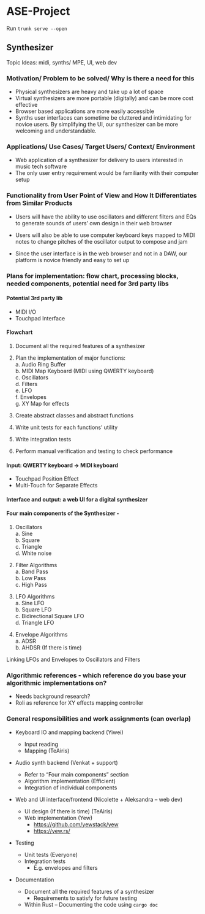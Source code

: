 # ASE-Project

Run `trunk serve --open`

## Synthesizer 
Topic Ideas: midi, synths/ MPE, UI, web dev 

### Motivation/ Problem to be solved/ Why is there a need for this 

- Physical synthesizers are heavy and take up a lot of space 
- Virtual synthesizers are more portable (digitally) and can be more cost effective 
- Browser based applications are more easily accessible 
- Synths user interfaces can sometime be cluttered and intimidating for novice users. By simplifying the UI, our synthesizer can be more welcoming and understandable.  
### Applications/ Use Cases/ Target Users/ Context/ Environment 
- Web application of a synthesizer for delivery to users interested in music tech software 
- The only user entry requirement would be familiarity with their computer setup 


### Functionality from User Point of View and How It Differentiates from Similar Products 

- Users will have the ability to use oscillators and different filters and EQs to generate sounds of users’ own design in their web browser 

- Users will also be able to use computer keyboard keys mapped to MIDI notes to change pitches of the oscillator output to compose and jam 

- Since the user interface is in the web browser and not in a DAW, our platform is novice friendly and easy to set up 

### Plans for implementation: flow chart, processing blocks, needed components, potential need for 3rd party libs 

#### Potential 3rd party lib 

- MIDI I/O 
- Touchpad Interface  

 

#### Flowchart  

1. Document all the required features of a synthesizer 
2. Plan the implementation of major functions:  <br>
    a. Audio Ring Buffer <br>
    b. MIDI Map Keyboard (MIDI using QWERTY keyboard) <br>
    c. Oscillators <br>
    d. Filters <br>
    e. LFO <br>
    f. Envelopes <br>
    g. XY Map for effects 

3. Create abstract classes and abstract functions 
4. Write unit tests for each functions’ utility 
5. Write integration tests 
6. Perform manual verification and testing to check performance 

#### Input: QWERTY keyboard -> MIDI keyboard 

- Touchpad Position Effect 
- Multi-Touch for Separate Effects 

#### Interface and output: a web UI for a digital synthesizer  

#### Four main components of the Synthesizer - 

1. Oscillators <br>
    a. Sine <br>
    b. Square <br>
    c. Triangle <br>
    d. White noise 

2. Filter Algorithms <br>
    a. Band Pass <br>
    b. Low Pass <br>
    c. High Pass 

3. LFO Algorithms <br>
    a. Sine LFO  <br>
    b. Square LFO  <br>
    c. Bidirectional Square LFO  <br> 
    d. Triangle LFO 

4. Envelope Algorithms  <br>
    a. ADSR <br>
    b. AHDSR (If there is time) 

Linking LFOs and Envelopes to Oscillators and Filters 

### Algorithmic references - which reference do you base your algorithmic implementations on? 

- Needs background research? 
- Roli as reference for XY effects mapping controller 

 

### General responsibilities and work assignments (can overlap) 

- Keyboard IO and mapping backend (Yiwei) 
    - Input reading 
    - Mapping (TeAiris) 

- Audio synth backend (Venkat + support) 
    - Refer to “Four main components” section 
    - Algorithm implementation (Efficient) 
    - Integration of individual components 

- Web and UI interface/frontend (Nicolette + Aleksandra – web dev) 
  - UI design (If there is time) (TeAiris)  
  - Web implementation (Yew) 
    - https://github.com/yewstack/yew 
    - https://yew.rs/ 

- Testing  
  - Unit tests (Everyone) 
  - Integration tests  
    - E.g. envelopes and filters 

- Documentation 
  - Document all the required features of a synthesizer 
    - Requirements to satisfy for future testing 
  - Within Rust – Documenting the code using `cargo doc` 

 
 
